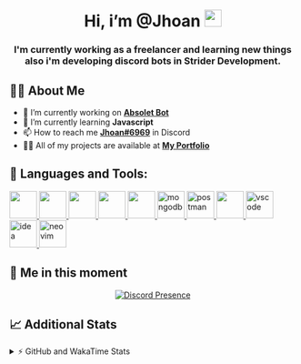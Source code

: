 <h1 align="center">Hi, i’m @Jhoan <img src="https://i.imgur.com/ILVRpZm.gif" width="30px"></h1>
<h3 align="center">I'm currently working as a freelancer and learning new things also i'm developing discord bots in Strider Development.</h3>

## 🙋‍♂️ About Me

- 🔭 I’m currently working on **[Absolet Bot](https://strider.cloud)**
- 🌱 I’m currently learning **Javascript**
- 📫 How to reach me **[Jhoan#6969](https://jhoan.monster/)** in Discord
- 👨‍💻 All of my projects are available at **[My Portfolio](https://jhoan.monster)**

## 🚀 Languages and Tools:
<p align="left"> 
    <a href="https://developer.mozilla.org/en-US/docs/Web/JavaScript" target="_blank"> <img src="https://img.icons8.com/color/48/000000/javascript.png" width="48" height="48"/> </a> 
    <a href="https://www.w3.org/html/" target="_blank"> <img src="https://img.icons8.com/color/48/000000/html-5.png" width="48" height="48"/> </a> 
    <a href="https://www.w3schools.com/css/" target="_blank"> <img src="https://img.icons8.com/color/48/000000/css3.png" width="48" height="48"/> </a> 
    <a href="https://getbootstrap.com" target="_blank"> <img src="https://img.icons8.com/color/48/000000/bootstrap.png" width="48" height="48"/> </a> 
    <a href="https://nodejs.org" target="_blank"> <img src="https://i.imgur.com/XX8lvL7.png" width="48" height="48"/> </a> 
    <a href="https://www.mongodb.com/" target="_blank"> <img src="https://i.imgur.com/nRtS3AN.png" alt="mongodb" width="48" height="48"/> </a> 
    <a href="https://postman.com" target="_blank"> <img src="https://www.vectorlogo.zone/logos/getpostman/getpostman-icon.svg" alt="postman" width="48" height="48"/> </a>   
    <a href="https://git-scm.com/" target="_blank"> <img src="https://img.icons8.com/color/48/000000/git.png" width="48" height="48"/> </a> 
    <a href="https://code.visualstudio.com" target="_blank" > <img src="https://upload.wikimedia.org/wikipedia/commons/thumb/9/9a/Visual_Studio_Code_1.35_icon.svg/2048px-Visual_Studio_Code_1.35_icon.svg.png" alt="vscode" width="48" height="48"> </a>
    <a href="https://www.jetbrains.com/es-es/idea/" target="_blank" > <img src="https://resources.jetbrains.com/storage/products/intellij-idea/img/meta/intellij-idea_logo_300x300.png" alt="idea" width="48" height="48"> </a>
    <a href="https://neovim.io" target="_blank"> <img src="https://icons.iconarchive.com/icons/papirus-team/papirus-apps/512/nvim-icon.png" alt="neovim" width="48" height="48"/> </a>
</p>
  
## 👤 Me in this moment
<p align="center">
    <a href="https://discord.com/users/852617426591154177" target="_blank" rel="nofollow">
        <img src="https://lanyard-profile-readme.vercel.app/api/852617426591154177?idleMessage=Probably%20coding%20Absolet..." alt="Discord Presence" align="center">
    </a>
</p>

## 📈 Additional Stats
<details>
    <summary>⚡ GitHub and WakaTime Stats</summary>
    <br/>

<!--START_SECTION:waka-->
![Code Time](http://img.shields.io/badge/Code%20Time-146%20hrs%2023%20mins-blue)

**🐱 My GitHub Data** 

> 🏆 435 Contributions in the Year 2022
 > 
> 📦 43.2 kB Used in GitHub's Storage 
 > 
> 💼 Opted to Hire
 > 
> 📜 4 Public Repositories 
 > 
> 🔑 12 Private Repositories  
 > 
**I'm a Night 🦉** 

```text
🌞 Morning    30 commits     █░░░░░░░░░░░░░░░░░░░░░░░░   6.8% 
🌆 Daytime    187 commits    ██████████░░░░░░░░░░░░░░░   42.4% 
🌃 Evening    190 commits    ██████████░░░░░░░░░░░░░░░   43.08% 
🌙 Night      34 commits     ██░░░░░░░░░░░░░░░░░░░░░░░   7.71%

```
📅 **I'm Most Productive on Saturday** 

```text
Monday       71 commits     ████░░░░░░░░░░░░░░░░░░░░░   16.1% 
Tuesday      58 commits     ███░░░░░░░░░░░░░░░░░░░░░░   13.15% 
Wednesday    88 commits     █████░░░░░░░░░░░░░░░░░░░░   19.95% 
Thursday     36 commits     ██░░░░░░░░░░░░░░░░░░░░░░░   8.16% 
Friday       18 commits     █░░░░░░░░░░░░░░░░░░░░░░░░   4.08% 
Saturday     109 commits    ██████░░░░░░░░░░░░░░░░░░░   24.72% 
Sunday       61 commits     ███░░░░░░░░░░░░░░░░░░░░░░   13.83%

```


📊 **This Week I Spent My Time On** 

```text
⌚︎ Time Zone: America/Bogota

💬 Programming Languages: 
JavaScript               16 hrs 21 mins      ████████████░░░░░░░░░░░░░   49.86% 
YAML                     7 hrs 46 mins       ██████░░░░░░░░░░░░░░░░░░░   23.71% 
EJS                      4 hrs 38 mins       ███░░░░░░░░░░░░░░░░░░░░░░   14.15% 
TypeScript               53 mins             ░░░░░░░░░░░░░░░░░░░░░░░░░   2.73% 
Text                     53 mins             ░░░░░░░░░░░░░░░░░░░░░░░░░   2.72%

🔥 Editors: 
VS Code                  32 hrs 41 mins      █████████████████████████   99.64% 
Neovim                   7 mins              ░░░░░░░░░░░░░░░░░░░░░░░░░   0.36%

🐱‍💻 Projects: 
Fium Bot                 16 hrs 10 mins      ████████████░░░░░░░░░░░░░   49.31% 
Unknown Project          7 hrs 44 mins       ██████░░░░░░░░░░░░░░░░░░░   23.59% 
Fium Manager             3 hrs 51 mins       ███░░░░░░░░░░░░░░░░░░░░░░   11.75% 
Shark System             1 hr 28 mins        █░░░░░░░░░░░░░░░░░░░░░░░░   4.47% 
learning-react           55 mins             ░░░░░░░░░░░░░░░░░░░░░░░░░   2.81%

💻 Operating System: 
Linux                    32 hrs 48 mins      █████████████████████████   100.0%

```

**I Mostly Code in JavaScript** 

```text
JavaScript               9 repos             ████████████████░░░░░░░░░   64.29% 
Java                     2 repos             ███░░░░░░░░░░░░░░░░░░░░░░   14.29% 
SCSS                     1 repo              █░░░░░░░░░░░░░░░░░░░░░░░░   7.14% 
TypeScript               1 repo              █░░░░░░░░░░░░░░░░░░░░░░░░   7.14% 
CSS                      1 repo              █░░░░░░░░░░░░░░░░░░░░░░░░   7.14%

```



 Last Updated on 30/05/2022 20:41:30 UTC
<!--END_SECTION:waka-->
</details>
